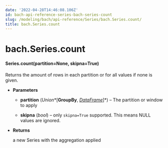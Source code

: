 ```yaml
---
date: '2022-04-28T14:46:08.106Z'
id: bach-api-reference-series-bach-series-count
slug: /modeling/bach/api-reference/Series/bach.Series.count/
title: bach.Series.count
---
```


# bach.Series.count


#### Series.count(partition=None, skipna=True)
Returns the amount of rows in each partition or for all values if none is given.


* **Parameters**

    
    * **partition** (*Union**[**GroupBy**, *[*DataFrame*](../DataFrame/bach.DataFrame/#bach.DataFrame)*]*) – The partition or window to apply


    * **skipna** (*bool*) – only `skipna=True` supported. This means NULL values are ignored.



* **Returns**

    a new Series with the aggregation applied


<!-- !! processed by numpydoc !! -->
